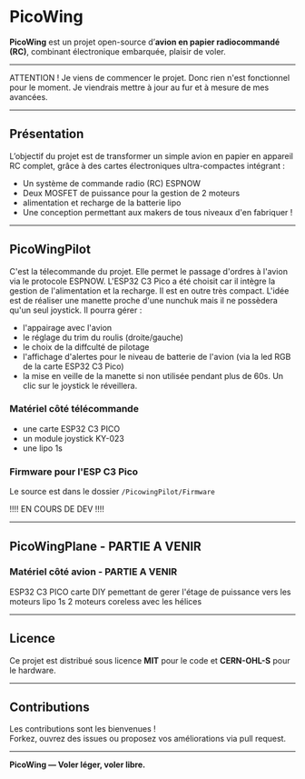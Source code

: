 # PicoWing

**PicoWing** est un projet open-source d’**avion en papier radiocommandé (RC)**, combinant électronique embarquée, plaisir de voler.  

---

ATTENTION ! Je viens de commencer le projet. Donc rien n'est fonctionnel pour le moment. Je viendrais mettre à jour au fur et à mesure de mes avancées. 

---

## Présentation

L’objectif du projet est de transformer un simple avion en papier en appareil RC complet, grâce à des cartes électroniques ultra-compactes intégrant :

- Un système de commande radio (RC) ESPNOW
- Deux MOSFET de puissance pour la gestion de 2 moteurs
- alimentation et recharge de la batterie lipo
- Une conception permettant aux makers de tous niveaux d'en fabriquer !

---

## PicoWingPilot

C'est la télecommande du projet. Elle permet le passage d'ordres à l'avion via le protocole ESPNOW.
L'ESP32 C3 Pico a été choisit car il intègre la gestion de l'alimentation et la recharge.
Il est en outre très compact.
L'idée est de réaliser une manette proche d'une nunchuk mais il ne possèdera qu'un seul joystick.
Il pourra gérer :
- l'appairage avec l'avion
- le réglage du trim du roulis (droite/gauche)
- le choix de la diffculté de pilotage
- l'affichage d'alertes pour le niveau de batterie de l'avion (via la led RGB de la carte ESP32 C3 Pico)
- la mise en veille de la manette si non utilisée pendant plus de 60s. Un clic sur le joystick le réveillera.

### Matériel côté télécommande
- une carte ESP32 C3 PICO
- un module joystick KY-023
- une lipo 1s

### Firmware pour l'ESP C3 Pico
Le source est dans le dossier `/PicowingPilot/Firmware`

!!!! EN COURS DE DEV !!!!

---

## PicoWingPlane - PARTIE A  VENIR

### Matériel côté avion - PARTIE A  VENIR
ESP32 C3 PICO
carte DIY pemettant de gerer l'étage de puissance vers les moteurs
lipo 1s
2 moteurs coreless avec les hélices





---

## Licence

Ce projet est distribué sous licence **MIT** pour le code et **CERN-OHL-S** pour le hardware.


---

## Contributions

Les contributions sont les bienvenues !  
Forkez, ouvrez des issues ou proposez vos améliorations via pull request.

---

**PicoWing — Voler léger, voler libre.**
